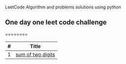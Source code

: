LeetCode Algorithm and problems solutions using python

## One day one leet code challenge
========

| # | Title |
|---| ----- |
|1|[ sum of two digits]( https://github.com/binaythapamagar/leet/blob/master/sumoftwodigits.py)